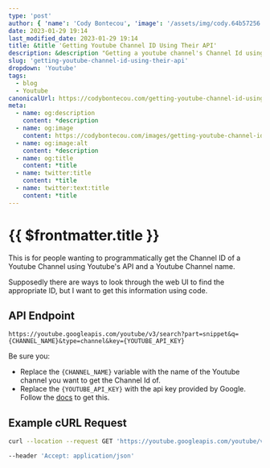 ```yaml
---
type: 'post'
author: { 'name': 'Cody Bontecou', 'image': '/assets/img/cody.64b57256.jpg' }
date: 2023-01-29 19:14
last_modified_date: 2023-01-29 19:14
title: &title 'Getting Youtube Channel ID Using Their API'
description: &description "Getting a youtube channel's Channel Id using the Youtube v3 API."
slug: 'getting-youtube-channel-id-using-their-api'
dropdown: 'Youtube'
tags:
  - blog
  - Youtube
canonicalUrl: https://codybontecou.com/getting-youtube-channel-id-using-their-api.html
meta:
  - name: og:description
    content: *description
  - name: og:image
    content: https://codybontecou.com/images/getting-youtube-channel-id-using-their-api.png
  - name: og:image:alt
    content: *description
  - name: og:title
    content: *title
  - name: twitter:title
    content: *title
  - name: twitter:text:title
    content: *title
---
```


# {{ $frontmatter.title }}

This is for people wanting to programmatically get the Channel ID of a Youtube Channel using Youtube's API and a Youtube Channel name.

Supposedly there are ways to look through the web UI to find the appropriate ID, but I want to get this information using code.

## API Endpoint

```
https://youtube.googleapis.com/youtube/v3/search?part=snippet&q={CHANNEL_NAME}&type=channel&key={YOUTUBE_API_KEY}
```

Be sure you:

- Replace the `{CHANNEL_NAME}` variable with the name of the Youtube channel you want to get the Channel Id of.
- Replace the `{YOUTUBE_API_KEY}` with the api key provided by Google. Follow the [docs](https://support.google.com/googleapi/answer/6158862?hl=en) to get this.

## Example cURL Request

```bash
curl --location --request GET 'https://youtube.googleapis.com/youtube/v3/search?part=snippet&q=lcs&type=channel&key=AIzaSyD2H6vJM75HH7-YAhebKho7Ba5ERUtwViQ' \

--header 'Accept: application/json'
```
